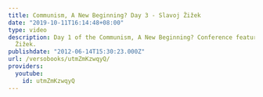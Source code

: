 ```yaml
---
title: Communism, A New Beginning? Day 3 - Slavoj Žižek
date: "2019-10-11T16:14:48+08:00"
type: video
description: Day 1 of the Communism, A New Beginning? Conference featuring Slavoj
  Žižek.
publishdate: "2012-06-14T15:30:23.000Z"
url: /versobooks/utmZmKzwqyQ/
providers:
  youtube:
    id: utmZmKzwqyQ
---
```

